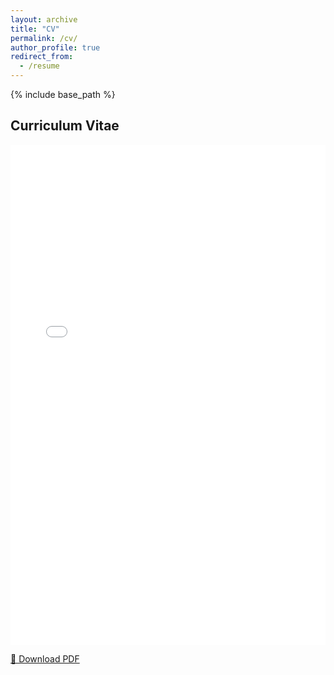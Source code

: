 ```yaml
---
layout: archive
title: "CV"
permalink: /cv/
author_profile: true
redirect_from:
  - /resume
---
```


{% include base_path %}

## Curriculum Vitae

<iframe src="/files/Yeonju_Lee_CV.pdf" width="100%" height="800px" style="border: none;">
  This browser does not support PDFs. Please download the PDF to view it: 
  <a href="/files/Yeonju_Lee_CV.pdf">Download CV</a>.
</iframe>

<br>

[📄 Download PDF](/files/Yeonju_Lee_CV.pdf)
